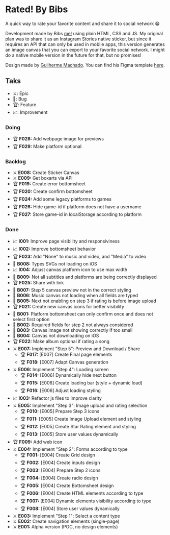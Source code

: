 # Rated! By Bibs

A quick way to rate your favorite content and share it to social network 😁

Development made by Bibs [me!](https://www.linkedin.com/in/gabrielfavero/) using plain HTML, CSS and JS. My original plan was to share it as an Instagram Stories native sticker, but since it requires an API that can only be used in mobile apps, this version generates an image canvas that you can export to your favorite social network. I might do a native mobile version in the future for that, but no promises!

Design made by [Guilherme Machado](https://www.linkedin.com/in/guilherme-machado-1797a31bb/). You can find his Figma template [here](https://www.figma.com/design/pAblSLtZEBadSkxbuGNwB5/Rated--by-bibs?node-id=0-1&t=mz8OdJOHVDZHonEO-1).

## Taks

- ⚔️: Epic
- 🐞: Bug
- 🏆: Feature
- 📈: Improvement

### Doing

- 🏆 **F028:** Add webpage image for previews
- 🏆 **F029:** Make platform optional

### Backlog

- ⚔️ **E008:** Create Sticker Canvas
- ⚔️ **E009:** Get boxarts via API
- 🏆 **F019:** Create error bottomsheet
- 🏆 **F020:** Create confirm bottomsheet
- 🏆 **F024:** Add some legacy platforms to games
- 🏆 **F026:** Hide game-id if platform does not have a username
- 🏆 **F027:** Store game-id in localStorage according to platform

### Done

- 📈 **I001:** Improve page visibility and responsiviness
- 📈 **I002:** Improve bottomsheet behavior
- 🏆 **F023:** Add "None" to music and video, and "Media" to video
- 🐞 **B008:** Types SVGs not loading on iOS
- 📈 **I004:** Adjust canvas platform icon to use max width
- 🐞 **B009:** Not all subtitles and platforms are being correctly displayed
- 🏆 **F025:** Share with link
- 🐞 **B007:** Step 5 canvas preview not in the correct styling
- 🐞 **B006:** Music canvas not loading when all fields are typed
- 🐞 **B005:** Next not enabling on step 3 if rating is before image upload
- 🏆 **F021:** Create new canvas icons for better visibility
- 🐞 **B001:** Platform bottomsheet can only confirm once and does not select first option
- 🐞 **B002:** Required fields for step 2 not always considered
- 🐞 **B003:** Canvas image not showing correctly if too small
- 🐞 **B004:** Canvas not downloading on iOS
- 🏆 **F022:** Make album optional if rating a song
- ⚔️ **E007:** Implement "Step 5": Preview and Download / Share
  - 🏆 **F017:** [E007] Create Final page elements
  - 🏆 **F018:** [E007] Adapt Canvas generation
- ⚔️ **E006:** Implement "Step 4": Loading screen
  - 🏆 **F014:** [E006] Dynamically hide next button
  - 🏆 **F015:** [E006] Create loading bar (style + dynamic load)
  - 🏆 **F016:** [E006] Adjust loading styling
- 📈 **I003:** Refactor js files to improve clarity
- ⚔️ **E005:** Implement "Step 3": Image upload and rating selection
  - 🏆 **F010:** [E005] Prepare Step 3 icons
  - 🏆 **F011:** [E005] Create Image Upload element and styling
  - 🏆 **F012:** [E005] Create Star Rating element and styling
  - 🏆 **F013:** [E005] Store user values dynamically
- 🏆 **F009:** Add web icon
- ⚔️ **E004:** Implement "Step 2": Forms according to type
  - 🏆 **F001:** [E004] Create Grid design
  - 🏆 **F002:** [E004] Create inputs design
  - 🏆 **F003:** [E004] Prepare Step 2 icons
  - 🏆 **F004:** [E004] Create radio design
  - 🏆 **F005:** [E004] Create Bottomsheet design
  - 🏆 **F006:** [E004] Create HTML elements according to type
  - 🏆 **F007:** [E004] Dynamic elements visibility according to type
  - 🏆 **F008:** [E004] Store user values dynamically
- ⚔️ **E003:** Implement "Step 1": Select a content type
- ⚔️ **E002:** Create navigation elements (single-page)
- ⚔️ **E001:** Alpha version (POC, no design elements)

